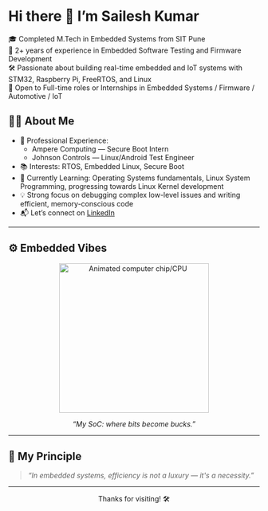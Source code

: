 # Hi there 👋 I’m Sailesh Kumar

🎓 Completed M.Tech in Embedded Systems from SIT Pune  
🔧 2+ years of experience in Embedded Software Testing and Firmware Development  
🛠️ Passionate about building real-time embedded and IoT systems with STM32, Raspberry Pi, FreeRTOS, and Linux  
🚀 Open to Full-time roles or Internships in Embedded Systems / Firmware / Automotive / IoT  

## 👨‍💻 About Me

- 💼 Professional Experience:  
  - Ampere Computing — Secure Boot Intern  
  - Johnson Controls — Linux/Android Test Engineer  
- 📚 Interests: RTOS, Embedded Linux, Secure Boot 
- 🌱 Currently Learning: Operating Systems fundamentals, Linux System Programming, progressing towards Linux Kernel development  
- 💡 Strong focus on debugging complex low-level issues and writing efficient, memory-conscious code  
- 📬 Let’s connect on [LinkedIn](https://www.linkedin.com/in/sailesh-kumar-pasam-369829196/)

---

## ⚙️ Embedded Vibes

<p align="center">
  <img src="https://media0.giphy.com/media/v1.Y2lkPTc5MGI3NjExMjNhZjVlYjA2YWU5ZWExNTk2OTU5N2Y2Y2Y0YjU2YTY4MzE2YTA2ZGM2YTI1ZjZlMjFlMTczMzVjZjc3NDAwZjgmbWVudWlkPXZpZGVv/2EmwFpfMvDkMGwjiu0/giphy.gif" width="300" alt="Animated computer chip/CPU"/>
</p>

<p align="center">
  <i>“My SoC: where bits become bucks.”</i>
</p>

---

## 🧠 My Principle

> *“In embedded systems, efficiency is not a luxury — it's a necessity.”*

---

<p align="center">Thanks for visiting! 🛠️</p>

